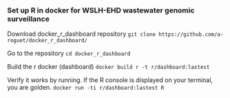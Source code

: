 ### Set up R in docker for WSLH-EHD wastewater genomic surveillance

Download docker_r_dashboard repository
```git clone https://github.com/a-roguet/docker_r_dashboard/```

Go to the repository
```cd docker_r_dashboard```

Build the r docker (dashboard)
```docker build r -t r/dashboard:lastest```


Verify it works by running. If the R console is displayed on your terminal, you are golden. 
```docker run -ti r/dashboard:lastest R```

